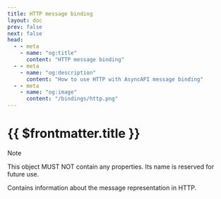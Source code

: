 ```yaml
---
title: HTTP message binding
layout: doc
prev: false
next: false
head:
  - - meta
    - name: "og:title"
      content: "HTTP message binding"
  - - meta
    - name: "og:description"
      content: "How to use HTTP with AsyncAPI message binding"
  - - meta
    - name: "og:image"
      content: "/bindings/http.png"
---
```


# {{ $frontmatter.title }}

> [!NOTE]
> This object MUST NOT contain any properties. Its name is reserved for future use.

Contains information about the message representation in HTTP.